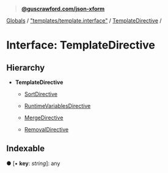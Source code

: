 > **[@guscrawford.com/json-xform](../README.md)**

[Globals](../globals.md) / ["templates/template.interface"](../modules/_templates_template_interface_.md) / [TemplateDirective](_templates_template_interface_.templatedirective.md) /

# Interface: TemplateDirective

## Hierarchy

* **TemplateDirective**

  * [SortDirective](_templates_template_interface_.sortdirective.md)

  * [RuntimeVariablesDirective](_templates_template_interface_.runtimevariablesdirective.md)

  * [MergeDirective](_templates_template_interface_.mergedirective.md)

  * [RemovalDirective](_templates_template_interface_.removaldirective.md)

## Indexable

● \[▪ **key**: *string*\]: any